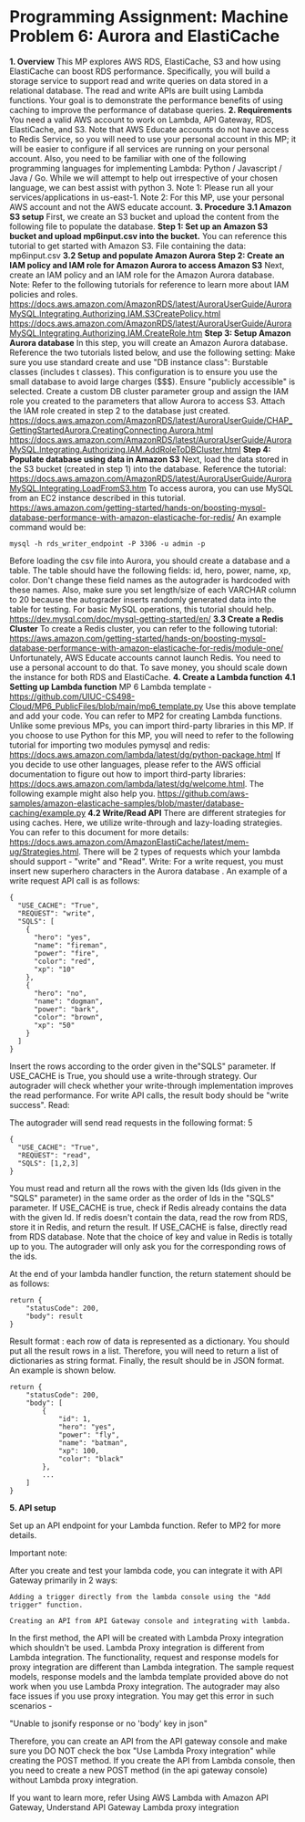# Programming Assignment: Machine Problem 6: Aurora and ElastiCache
**1. Overview**
This MP explores AWS RDS, ElastiCache, S3 and how using ElastiCache can boost RDS performance. Specifically, you will build a storage service to support read and write queries on data stored in a relational database. The read and write APIs are built using Lambda functions. Your goal is to demonstrate the performance benefits of using caching to improve the performance of database queries.
**2. Requirements**
You need a valid AWS account to work on Lambda, API Gateway, RDS, ElastiCache, and S3. Note that AWS Educate accounts do not have access to Redis Service, so you will need to use your personal account in this MP; it will be easier to configure if all services are running on your personal account. Also, you need to be familiar with one of the following programming languages for implementing Lambda: Python / Javascript / Java / Go. While we will attempt to help out irrespective of your chosen language, we can best assist with python 3.
Note 1: Please run all your services/applications in us-east-1.
Note 2:  For this MP, use your personal AWS account and not the AWS educate account.
**3. Procedure**
**3.1 Amazon S3 setup**
First, we create an S3 bucket and upload the content from the following file to populate the database.
**Step 1: Set up an Amazon S3 bucket and upload mp6input.csv into the bucket.**
You can reference this tutorial to get started with Amazon S3.
File containing the data: mp6input.csv
**3.2 Setup and populate Amazon Aurora**
**Step 2: Create an IAM policy and IAM role for Amazon Aurora to access Amazon S3**
Next, create an IAM policy and an IAM role for the Amazon Aurora database.
Note: Refer to the following tutorials for reference to learn more about IAM policies and roles.
https://docs.aws.amazon.com/AmazonRDS/latest/AuroraUserGuide/AuroraMySQL.Integrating.Authorizing.IAM.S3CreatePolicy.html  
https://docs.aws.amazon.com/AmazonRDS/latest/AuroraUserGuide/AuroraMySQL.Integrating.Authorizing.IAM.CreateRole.htm
**Step 3: Setup Amazon Aurora database**
In this step, you will create an Amazon Aurora database. Reference the two tutorials listed below, and use the following setting: Make sure you use standard create and use "DB instance class": Burstable classes (includes t classes). This configuration is to ensure you use the small database to avoid large charges ($$$). Ensure "publicly accessible" is selected. Create a custom DB cluster parameter group and assign the IAM role you created to the parameters that allow Aurora to access S3. Attach the IAM role created in step 2 to the database just created.  
https://docs.aws.amazon.com/AmazonRDS/latest/AuroraUserGuide/CHAP_GettingStartedAurora.CreatingConnecting.Aurora.html
https://docs.aws.amazon.com/AmazonRDS/latest/AuroraUserGuide/AuroraMySQL.Integrating.Authorizing.IAM.AddRoleToDBCluster.html
**Step 4: Populate database using data in Amazon S3**
Next, load the data stored in the S3 bucket (created in step 1) into the database. Reference the tutorial:
https://docs.aws.amazon.com/AmazonRDS/latest/AuroraUserGuide/AuroraMySQL.Integrating.LoadFromS3.htm
To access aurora, you can use MySQL from an EC2 instance described in this tutorial. 
https://aws.amazon.com/getting-started/hands-on/boosting-mysql-database-performance-with-amazon-elasticache-for-redis/
An example command would be:
```
mysql -h rds_writer_endpoint -P 3306 -u admin -p
```
Before loading the csv file into Aurora, you should create a database and a table. The table should have the following fields: id, hero, power, name, xp, color. Don't change these field names as the autograder is hardcoded with these names.  Also, make sure you set length/size of each VARCHAR column to 20 because the autograder inserts randomly generated data into the table for testing.
For basic MySQL operations, this tutorial should help.
https://dev.mysql.com/doc/mysql-getting-started/en/
**3.3 Create a Redis Cluster**
To create a Redis cluster, you can refer to the following tutorial:
https://aws.amazon.com/getting-started/hands-on/boosting-mysql-database-performance-with-amazon-elasticache-for-redis/module-one/
Unfortunately, AWS Educate accounts cannot launch Redis. You need to use a personal account to do that.  To save money, you should scale down the instance for both RDS and ElastiCache. 
**4. Create a Lambda function**
**4.1 Setting up Lambda function**
MP 6 Lambda template - https://github.com/UIUC-CS498-Cloud/MP6_PublicFiles/blob/main/mp6_template.py 
Use this above template and add your code.
You can refer to MP2 for creating Lambda functions. Unlike some previous MPs, you can import third-party libraries in this MP. If you choose to use Python for this MP, you will need to refer to the following tutorial for importing two modules pymysql and redis:
https://docs.aws.amazon.com/lambda/latest/dg/python-package.html
If you decide to use other languages, please refer to the AWS official documentation to figure out how to import third-party libraries:   https://docs.aws.amazon.com/lambda/latest/dg/welcome.html.
The following example might also help you.
https://github.com/aws-samples/amazon-elasticache-samples/blob/master/database-caching/example.py
**4.2 Write/Read API**
There are different strategies for using caches. Here, we utilize write-through and lazy-loading strategies. You can refer to this document for more details:
https://docs.aws.amazon.com/AmazonElastiCache/latest/mem-ug/Strategies.html. 
There will be 2 types of requests which your lambda should support - "write" and "Read".
Write:
For a write request, you must insert new superhero characters in the Aurora database . An example of a write request API call is as follows:
```
{
  "USE_CACHE": "True",
  "REQUEST": "write",
  "SQLS": [
    {
      "hero": "yes",
      "name": "fireman",
      "power": "fire",
      "color": "red",
      "xp": "10"
    },
    {
      "hero": "no",
      "name": "dogman",
      "power": "bark",
      "color": "brown",
      "xp": "50"
    }
  ]
}
```
 Insert the rows according to the order given in the"SQLS" parameter. If USE_CACHE is True, you should use a write-through strategy. Our autograder will check whether your write-through implementation improves the read performance. For write API calls, the result body should be "write success".
Read:

The autograder will send read requests in the following format:
5
```
{
  "USE_CACHE": "True",
  "REQUEST": "read",
  "SQLS": [1,2,3]
}
```
You must read and return all the rows with the given Ids  (Ids given in the "SQLS" parameter) in the same order as the order of Ids in the "SQLS" parameter. If USE_CACHE is true, check if Redis already contains the data with the given Id. If redis doesn't contain the data, read the row from RDS, store it in Redis, and return the result. If USE_CACHE is false, directly read from RDS database. Note that the choice of key and value in Redis is totally up to you. The autograder will only ask you for the corresponding rows of the ids. 

At the end of your lambda handler function, the return statement should be as follows:
```
return {
    "statusCode": 200,
    "body": result
}
```
Result format : each row of data is represented as a dictionary. You should put all the result rows in a list. Therefore, you will need to return a list of dictionaries as string format. Finally, the result should be in JSON format.  An example is shown below. 
```
return {
    "statusCode": 200,
    "body": [
        {
            "id": 1,
            "hero": "yes",
            "power": "fly",
            "name": "batman",
            "xp": 100,
            "color": "black"
        },
        ...
    ]
}

```
**5. API setup**

Set up an API endpoint for your Lambda function. Refer to MP2 for more details.

Important note:

After you create and test your lambda code, you can integrate it with API Gateway primarily in 2 ways:

    Adding a trigger directly from the lambda console using the "Add trigger" function.

    Creating an API from API Gateway console and integrating with lambda.

In the first method, the API will be created with Lambda Proxy integration which shouldn't be used. Lambda Proxy integration is different from Lambda integration. The functionality, request and response models for proxy integration are different than Lambda integration. The sample request models, response models and the lambda template provided above do not work when you use Lambda Proxy integration. The autograder may also face issues if you use proxy integration. You may get this error in such scenarios - 

"Unable to jsonify response or no 'body' key in json"

Therefore, you can create an API from the API gateway console and make sure you DO NOT check the box "Use Lambda Proxy integration" while creating the POST method. If you create the API from Lambda console, then you need to create a new POST method (in the api gateway console) without Lambda proxy integration.

If you want to learn more, refer Using AWS Lambda with Amazon API Gateway, Understand API Gateway Lambda proxy integration
